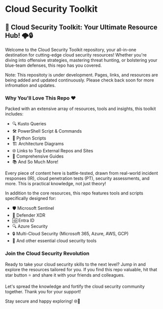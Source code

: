 # Cloud Security Toolkit

## 🚀 Cloud Security Toolkit: Your Ultimate Resource Hub! 🌩️🔒

Welcome to the Cloud Security Toolkit repository, your all-in-one destination for cutting-edge cloud security resources! Whether you're diving into offensive strategies, mastering threat hunting, or bolstering your blue-team defenses, this repo has you covered.

Note: This repositoty is under development. Pages, links, and resources are being added and updated continuously. Please check back soon for more infromation and updates.

### Why You'll Love This Repo ❤️

Packed with an extensive array of resources, tools and insights, this toolkit includes:

- 🔍 Kusto Queries
- 🛠️ PowerShell Script & Commands
- 🐍 Python Scripts 
- 🏗️ Architecture Diagrams
- 🌐 Links to Top External Repos and Sites
- 📖 Comprehensive Guides
- 📚 And So Much More!

Every piece of content here is battle-tested, drawn from real-world incident responses (IR), cloud penetration tests (PT), security assessments, and more. This is practical knowledge, not just theory!

In addition to the core resources, this repo features tools and scripts specifically designed for:

- 🛡️ Microsoft Sentinel
- 🔐 Defender XDR
- 🆔 Entra ID
- 🔍 Azure Security 
- 🔒 Multi-Cloud Security (Microsoft 365, Azure, AWS, GCP)
- 🌟 And other essential cloud security tools

### Join the Cloud Security Revolution

Ready to take your cloud security skills to the next level? Jump in and explore the resources tailored for you. If you find this repo valuable, hit that star button ⭐ and share it with your friends and colleagues.

Let's spread the knowledge and fortify the cloud security community together. Thank you for your support!

Stay secure and happy exploring! 🌐🔐
